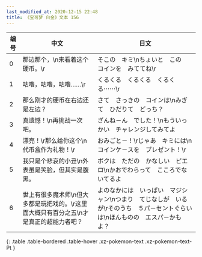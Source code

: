```yaml
---
last_modified_at: 2020-12-15 22:48
title: 《宝可梦 白金》文本 156
---
```

| 编号 | 中文 | 日文 |
| ---- | ---- | ---- |
| 0 | 那边那个，\n来看着这个硬币。\r | そこの　キミ\nちょいと　この　コインを　みててね\r |
| 1 | 咕噜，咕噜，咕噜……\r | くるくる　くるくる　くるくる⋯⋯\r |
| 2 | 那么刚才的硬币在右边还是左边？ | さて　さっきの　コインは\nみぎて　ひだりて　どっち？ |
| 3 | 真遗憾！\n再挑战一次吧。 | ざんね－ん　でした！\nもういっかい　チャレンジしてみてよ |
| 4 | 漂亮！\r那么给你这个\n代币盒作为礼物！\r | おみごと－！\rじゃあ　キミには\nコインケ－スを　プレゼント！\r |
| 5 | 我只是个悲哀的小丑\n外表虽是笑脸，但其实是腹黑。 | ボクは　ただの　かなしい　ピエロ\nかおでわらって　こころでないてるよ |
| 6 | 世上有很多魔术师\n但大多都是玩把戏的。\r这里面大概只有百分之五\n才是真正的超能力者吧？ | よのなかには　いっぱい　マジシャン\nつまり　てじなしが　いるが\rそのうち　５パ－セントぐらいは\nほんものの　エスパ－かもよ？ |
{: .table .table-bordered .table-hover .xz-pokemon-text .xz-pokemon-text-Pt }